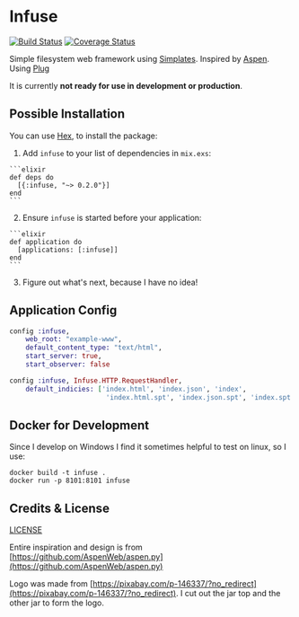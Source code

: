 # Infuse

[![Build Status](https://travis-ci.org/LawfulGood/infuse.svg?branch=master)](https://travis-ci.org/LawfulGood/infuse) [![Coverage Status](https://coveralls.io/repos/github/LawfulGood/infuse/badge.svg?branch=master)](https://coveralls.io/github/LawfulGood/infuse?branch=master)

Simple filesystem web framework using [Simplates](https://github.com/LawfulGood/infuse/wiki/Simplates). Inspired by [Aspen](https://github.com/AspenWeb/aspen.py). Using [Plug](https://github.com/elixir-lang/plug)

It is currently **not ready for use in development or production**.


## Possible Installation

You can use [Hex](https://hex.pm/packages/infuse), to install the package:

  1. Add `infuse` to your list of dependencies in `mix.exs`:

    ```elixir
    def deps do
      [{:infuse, "~> 0.2.0"}]
    end
    ```

  2. Ensure `infuse` is started before your application:

    ```elixir
    def application do
      [applications: [:infuse]]
    end
    ```

  3. Figure out what's next, because I have no idea!

## Application Config
```elixir
config :infuse,
    web_root: "example-www",
    default_content_type: "text/html",
    start_server: true,
    start_observer: false

config :infuse, Infuse.HTTP.RequestHandler,
    default_indicies: ['index.html', 'index.json', 'index',
                        'index.html.spt', 'index.json.spt', 'index.spt']
```

## Docker for Development
Since I develop on Windows I find it sometimes helpful to test on linux, so I use:

```
docker build -t infuse .
docker run -p 8101:8101 infuse
```


## Credits & License
[LICENSE](LICENSE.md)

Entire inspiration and design is from [https://github.com/AspenWeb/aspen.py](https://github.com/AspenWeb/aspen.py) 

Logo was made from [https://pixabay.com/p-146337/?no_redirect](https://pixabay.com/p-146337/?no_redirect). I cut out the jar top and the other jar to form the logo.